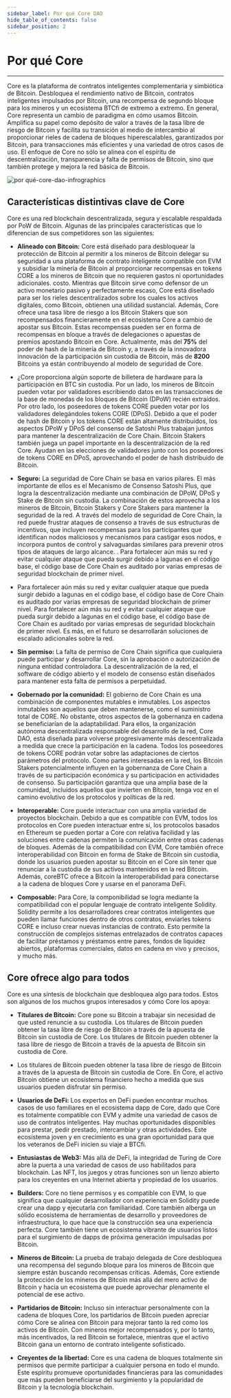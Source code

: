 ```yaml
---
sidebar_label: Por qué Core DAO
hide_table_of_contents: false
sidebar_position: 2
---
```


# Por qué  Core

---

Core es la plataforma de contratos inteligentes complementaria y simbiótica de Bitcoin. Desbloquea el rendimiento nativo de Bitcoin, contratos inteligentes impulsados ​​por Bitcoin, una recompensa de segundo bloque para los mineros y un ecosistema BTCfi de extremo a extremo. En general, Core representa un cambio de paradigma en cómo usamos Bitcoin. Amplifica su papel como depósito de valor a través de la tasa libre de riesgo de Bitcoin y facilita su transición al medio de intercambio al proporcionar rieles de cadena de bloques hiperescalables, garantizados por Bitcoin, para transacciones más eficientes y una variedad de otros casos de uso. El enfoque de Core no sólo se alinea con el espíritu de descentralización, transparencia y falta de permisos de Bitcoin, sino que también protege y mejora la red básica de Bitcoin.

![por qué-core-dao-infrographics](../../../static/img/Infographic.png)

## Características distintivas clave de Core

Core es una red blockchain descentralizada, segura y escalable respaldada por PoW de Bitcoin. Algunas de las principales características que lo diferencian de sus competidores son las siguientes:

- **Alineado con Bitcoin:** Core está diseñado para desbloquear la protección de Bitcoin al permitir a los mineros de Bitcoin delegar su seguridad a una plataforma de contrato inteligente compatible con EVM y subsidiar la minería de Bitcoin al proporcionar recompensas en tokens CORE a los mineros de Bitcoin que no requieren gastos ni oportunidades adicionales. costo. Mientras que Bitcoin sirve como defensor de un activo monetario pasivo y perfectamente escaso, Core está diseñado para ser los rieles descentralizados sobre los cuales los activos digitales, como Bitcoin, obtienen una utilidad sustancial. Además, Core ofrece una tasa libre de riesgo a los Bitcoin Stakers que son recompensados ​​financieramente en el ecosistema Core a cambio de apostar sus Bitcoin. Estas recompensas pueden ser en forma de recompensas en bloque a través de delegaciones o apuestas de premios apostando Bitcoin en Core. Actualmente, más del **75%** del poder de hash de la minería de Bitcoin y, a través de la innovadora innovación de la participación sin custodia de Bitcoin, más de **8200** Bitcoins ya están contribuyendo al modelo de seguridad de Core.

- ¿Core proporciona algún soporte de billetera de hardware para la participación en BTC sin custodia. Por un lado, los mineros de Bitcoin pueden votar por validadores escribiendo datos en las transacciones de la base de monedas de los bloques de Bitcoin (DPoW) recién extraídos. Por otro lado, los poseedores de tokens CORE pueden votar por los validadores delegándoles tokens CORE (DPoS). Debido a que el poder de hash de Bitcoin y los tokens CORE están altamente distribuidos, los aspectos DPoW y DPoS del consenso de Satoshi Plus trabajan juntos para mantener la descentralización de Core Chain. Bitcoin Stakers también juega un papel importante en la descentralización de la red Core. Ayudan en las elecciones de validadores junto con los poseedores de tokens CORE en DPoS, aprovechando el poder de hash distribuido de Bitcoin.

- **Seguro:** La seguridad de Core Chain se basa en varios pilares. El más importante de ellos es el Mecanismo de Consenso Satoshi Plus, que logra la descentralización mediante una combinación de DPoW, DPoS y Stake de Bitcoin sin custodia. La combinación de estos aprovecha a los mineros de Bitcoin, Bitcoin Stakers y Core Stakers para mantener la seguridad de la red. A través del modelo de seguridad de Core Chain, la red puede frustrar ataques de consenso a través de sus estructuras de incentivos, que incluyen recompensas para los participantes que identifican nodos maliciosos y mecanismos para castigar esos nodos, e incorpora puntos de control y salvaguardas similares para prevenir otros tipos de ataques de largo alcance. . Para fortalecer aún más su red y evitar cualquier ataque que pueda surgir debido a lagunas en el código base, el código base de Core Chain es auditado por varias empresas de seguridad blockchain de primer nivel.

- Para fortalecer aún más su red y evitar cualquier ataque que pueda surgir debido a lagunas en el código base, el código base de Core Chain es auditado por varias empresas de seguridad blockchain de primer nivel. Para fortalecer aún más su red y evitar cualquier ataque que pueda surgir debido a lagunas en el código base, el código base de Core Chain es auditado por varias empresas de seguridad blockchain de primer nivel. Es más, en el futuro se desarrollarán soluciones de escalado adicionales sobre la red.

- **Sin permiso:** La falta de permiso de Core Chain significa que cualquiera puede participar y desarrollar Core, sin la aprobación o autorización de ninguna entidad controladora. La descentralización de la red, el software de código abierto y el modelo de consenso están diseñados para mantener esta falta de permisos a perpetuidad.

- **Gobernado por la comunidad:** El gobierno de Core Chain es una combinación de componentes mutables e inmutables. Los aspectos inmutables son aquellos que deben mantenerse, como el suministro total de CORE. No obstante, otros aspectos de la gobernanza en cadena se beneficiarían de la adaptabilidad. Para ellos, la organización autónoma descentralizada responsable del desarrollo de la red, Core DAO, está diseñada para volverse progresivamente más descentralizada a medida que crece la participación en la cadena. Todos los poseedores de tokens CORE podrán votar sobre las adaptaciones de ciertos parámetros del protocolo. Como partes interesadas en la red, los Bitcoin Stakers potencialmente influyen en la gobernanza de Core Chain a través de su participación económica y su participación en actividades de consenso. Su participación garantiza que una amplia base de la comunidad, incluidos aquellos que invierten en Bitcoin, tenga voz en el camino evolutivo de los protocolos y políticas de la red.

- **Interoperable:** Core puede interactuar con una amplia variedad de proyectos blockchain. Debido a que es compatible con EVM, todos los protocolos en Core pueden interactuar entre sí, los protocolos basados ​​en Ethereum se pueden portar a Core con relativa facilidad y las soluciones entre cadenas permiten la comunicación entre otras cadenas de bloques. Además de la compatibilidad con EVM, Core también ofrece interoperabilidad con Bitcoin en forma de Stake de Bitcoin sin custodia, donde los usuarios pueden apostar su Bitcoin en el Core sin tener que renunciar a la custodia de sus activos mantenidos en la red Bitcoin. Además, coreBTC ofrece a Bitcoin la interoperabilidad para conectarse a la cadena de bloques Core y usarse en el panorama DeFi.

- **Composable:** Para Core, la componibilidad se logra mediante la compatibilidad con el popular lenguaje de contrato inteligente Solidity. Solidity permite a los desarrolladores crear contratos inteligentes que pueden llamar funciones dentro de otros contratos, enviarles tokens CORE e incluso crear nuevas instancias de contrato. Esto permite la construcción de complejos sistemas entrelazados de contratos capaces de facilitar préstamos y préstamos entre pares, fondos de liquidez abiertos, plataformas comerciales, datos en cadena en vivo y precisos, y mucho más.

## Core ofrece algo para todos

Core es una síntesis de blockchain que desbloquea algo para todos. Estos son algunos de los muchos grupos interesados ​​y cómo Core los apoya:

- **Titulares de Bitcoin:** Core pone su Bitcoin a trabajar sin necesidad de que usted renuncie a su custodia. Los titulares de Bitcoin pueden obtener la tasa libre de riesgo de Bitcoin a través de la apuesta de Bitcoin sin custodia de Core. Los titulares de Bitcoin pueden obtener la tasa libre de riesgo de Bitcoin a través de la apuesta de Bitcoin sin custodia de Core.

- Los titulares de Bitcoin pueden obtener la tasa libre de riesgo de Bitcoin a través de la apuesta de Bitcoin sin custodia de Core. En Core, el activo Bitcoin obtiene un ecosistema financiero hecho a medida que sus usuarios pueden disfrutar sin permiso.

- **Usuarios de DeFi:** Los expertos en DeFi pueden encontrar muchos casos de uso familiares en el ecosistema dapp de Core, dado que Core es totalmente compatible con EVM y admite una variedad de casos de uso de contratos inteligentes. Hay muchas oportunidades disponibles para prestar, pedir prestado, intercambiar y otras actividades. Este ecosistema joven y en crecimiento es una gran oportunidad para que los veteranos de DeFi inicien su viaje a BTCfi.

- **Entusiastas de Web3:** Más allá de DeFi, la integridad de Turing de Core abre la puerta a una variedad de casos de uso habilitados para blockchain. Las NFT, los juegos y otras funciones son un lienzo abierto para los creyentes en una Internet abierta y propiedad de los usuarios.

- **Builders:** Core no tiene permisos y es compatible con EVM, lo que significa que cualquier desarrollador con experiencia en Solidity puede crear una dapp y ejecutarla con familiaridad. Core también alberga un sólido ecosistema de herramientas de desarrollo y proveedores de infraestructura, lo que hace que la construcción sea una experiencia perfecta. Core también tiene un ecosistema vibrante de usuarios listos para el surgimiento de dapps de próxima generación impulsadas por Bitcoin.

- **Mineros de Bitcoin:** La prueba de trabajo delegada de Core desbloquea una recompensa del segundo bloque para los mineros de Bitcoin que siempre están buscando recompensas críticas. Además, Core extiende la protección de los mineros de Bitcoin más allá del mero activo de Bitcoin y hacia un ecosistema que puede aprovechar plenamente el potencial de ese activo.

- **Partidarios de Bitcoin:** Incluso sin interactuar personalmente con la cadena de bloques Core, los partidarios de Bitcoin pueden apreciar cómo Core se alinea con Bitcoin para mejorar tanto la red como los activos de Bitcoin. Con mineros mejor recompensados ​​y, por lo tanto, más incentivados, la red Bitcoin se fortalece, mientras que el activo Bitcoin gana un entorno de contrato inteligente sofisticado.

- **Creyentes de la libertad:** Core es una cadena de bloques totalmente sin permisos que permite participar a cualquier persona en todo el mundo. Este espíritu promueve oportunidades financieras para las comunidades que más pueden beneficiarse del surgimiento y la popularidad de Bitcoin y la tecnología blockchain.
